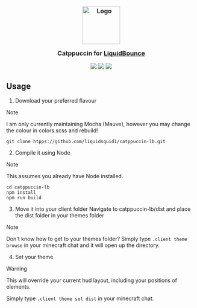 <h3 align="center">
	<img src="https://raw.githubusercontent.com/catppuccin/catppuccin/main/assets/logos/exports/1544x1544_circle.png" width="100" alt="Logo"/><br/>
	<img src="https://raw.githubusercontent.com/catppuccin/catppuccin/main/assets/misc/transparent.png" height="30" width="0px"/>
	Catppuccin for <a href="https://liquidbounce.net/">LiquidBounce</a>
	<img src="https://raw.githubusercontent.com/catppuccin/catppuccin/main/assets/misc/transparent.png" height="30" width="0px"/>
</h3>

<p align="center">
    <a href="https://github.com/liquidsquid1/catppuccin-lb/stargazers"><img src="https://img.shields.io/github/stars/liquidsquid1/catppuccin-lb?colorA=363a4f&colorB=b7bdf8&style=for-the-badge"></a>
    <a href="https://github.com/liquidsquid1/catppuccin-lb/issues"><img src="https://img.shields.io/github/issues/liquidsquid1/catppuccin-lb?colorA=363a4f&colorB=f5a97f&style=for-the-badge"></a>
    <a href="https://github.com/liquidsquid1/catppuccin-lb/contributors"><img src="https://img.shields.io/github/contributors/liquidsquid1/catppuccin-lb?colorA=363a4f&colorB=a6da95&style=for-the-badge"></a>
</p>

## Usage

1. Download your preferred flavour
> [!NOTE]  
> I am only currently maintaining Mocha (Mauve), however you may change the colour in colors.scss and rebuild!

```
git clone htpps://github.com/liquidsquid1/catppuccin-lb.git
```

2. Compile it using Node
> [!NOTE]
> This assumes you already have Node installed.

```
cd catppuccin-lb
npm install
npm run build
```

3. Move it into your client folder
Navigate to catppuccin-lb/dist and place the dist folder in your themes folder
> [!NOTE]
> Don't know how to get to your themes folder? Simply type `.client theme browse` in your minecraft chat and it will open up the directory.

4. Set your theme
> [!WARNING]
> This will override your current hud layout, including your positions of elements.

Simply type `.client theme set dist` in your minecraft chat.
